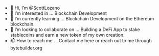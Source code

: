 - 👋 Hi, I’m @ScottLozano
- 👀 I’m interested in ... Blockchain Development
- 🌱 I’m currently learning ... Blockchain Development on the Ethereum blockchain.
- 💞️ I’m looking to collaborate on ... Building a DeFi App to stake stablecoins and earn a new token of my own creation. 
- 📫 How to reach me ... Contact me here or reach out to me through bytebuilder.org

